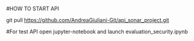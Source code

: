 #HOW TO START API

git pull https://github.com/AndreaGiuliani-Git/api_sonar_project.git 

#For test API open jupyter-notebook and launch evaluation_security.ipynb
